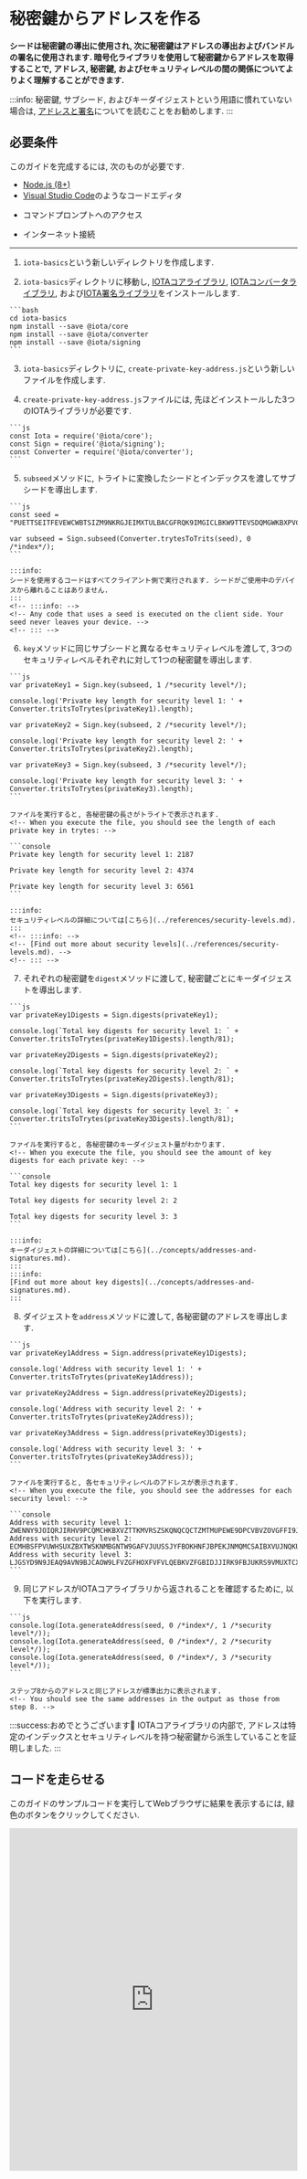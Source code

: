 # 秘密鍵からアドレスを作る
<!-- # Derive addresses from private keys -->

**シードは秘密鍵の導出に使用され, 次に秘密鍵はアドレスの導出およびバンドルの署名に使用されます. 暗号化ライブラリを使用して秘密鍵からアドレスを取得することで, アドレス, 秘密鍵, およびセキュリティレベルの間の関係についてよりよく理解することができます.**
<!-- **Seeds are used to derive private keys, and in turn, a private key is used to derive addresses and sign bundles. By using the cryptography library to derive addresses from private keys, you can gain a better understanding of the relationship among addresses, private keys, and security levels.** -->

:::info:
秘密鍵, サブシード, およびキーダイジェストという用語に慣れていない場合は, [アドレスと署名](../concepts/addresses-and-signatures.md)についてを読むことをお勧めします.
:::
<!-- :::info: -->
<!-- If you're unfamiliar with the terms private key, subseed, and key digest, we recommend [reading about addresses and signatures](../concepts/addresses-and-signatures.md). -->
<!-- ::: -->

## 必要条件
<!-- ## Prerequisites -->

このガイドを完成するには, 次のものが必要です.
<!-- To complete this guide, you need the following: -->

* [Node.js (8+)](https://nodejs.org/en/)
* [Visual Studio Code](https://code.visualstudio.com/Download)のようなコードエディタ
<!-- * A code editor such as [Visual Studio Code](https://code.visualstudio.com/Download) -->
* コマンドプロンプトへのアクセス
<!-- * Access to a command prompt -->
* インターネット接続
<!-- * An Internet connection -->

---

1. `iota-basics`という新しいディレクトリを作成します.
<!-- 1. Create a new directory called `iota-basics` -->

2. `iota-basics`ディレクトリに移動し, [IOTAコアライブラリ](https://github.com/iotaledger/iota.js/tree/next/packages/core), [IOTAコンバータライブラリ](https://github.com/iotaledger/iota.js/tree/next/packages/converter), および[IOTA署名ライブラリ](https://github.com/iotaledger/iota.js/tree/next/packages/signing)をインストールします.
<!-- 2. Change into the `iota-basics` directory, and install the [IOTA core library](https://github.com/iotaledger/iota.js/tree/next/packages/core), the [IOTA converter library](https://github.com/iotaledger/iota.js/tree/next/packages/converter), and the [IOTA signing library](https://github.com/iotaledger/iota.js/tree/next/packages/signing) -->

    ```bash
    cd iota-basics
    npm install --save @iota/core
    npm install --save @iota/converter
    npm install --save @iota/signing
    ```

3. `iota-basics`ディレクトリに, `create-private-key-address.js`という新しいファイルを作成します.
<!-- 3. In the `iota-basics` directory, create a new file called `create-private-key-address.js` -->

4. `create-private-key-address.js`ファイルには, 先ほどインストールした3つのIOTAライブラリが必要です.
<!-- 4. In the `create-private-key-address.js` file, require the IOTA libraries -->

    ```js
    const Iota = require('@iota/core');
    const Sign = require('@iota/signing');
    const Converter = require('@iota/converter');
    ```

5. `subseed`メソッドに, トライトに変換したシードとインデックスを渡してサブシードを導出します.
<!-- 5. Derive a subseed by passing a seed in trits and an index to the `subseed()` method -->

    ```js
    const seed = "PUETTSEITFEVEWCWBTSIZM9NKRGJEIMXTULBACGFRQK9IMGICLBKW9TTEVSDQMGWKBXPVCBMMCXWMNPDX";

    var subseed = Sign.subseed(Converter.trytesToTrits(seed), 0 /*index*/);
    ```

    :::info:
    シードを使用するコードはすべてクライアント側で実行されます. シードがご使用中のデバイスから離れることはありません.
    :::
    <!-- :::info: -->
    <!-- Any code that uses a seed is executed on the client side. Your seed never leaves your device. -->
    <!-- ::: -->

6. `key`メソッドに同じサブシードと異なるセキュリティレベルを渡して, 3つのセキュリティレベルそれぞれに対して1つの秘密鍵を導出します.
<!-- 6. Derive one private key for each of the three security levels by passing the same subseed and a different security level to the `key()` method -->

    ```js
    var privateKey1 = Sign.key(subseed, 1 /*security level*/);

    console.log('Private key length for security level 1: ' + Converter.tritsToTrytes(privateKey1).length);

    var privateKey2 = Sign.key(subseed, 2 /*security level*/);

    console.log('Private key length for security level 2: ' + Converter.tritsToTrytes(privateKey2).length);

    var privateKey3 = Sign.key(subseed, 3 /*security level*/);

    console.log('Private key length for security level 3: ' + Converter.tritsToTrytes(privateKey3).length);
    ```

    ファイルを実行すると, 各秘密鍵の長さがトライトで表示されます.
    <!-- When you execute the file, you should see the length of each private key in trytes: -->

    ```console
    Private key length for security level 1: 2187

    Private key length for security level 2: 4374

    Private key length for security level 3: 6561
    ```

    :::info:
    セキュリティレベルの詳細については[こちら](../references/security-levels.md).
    :::
    <!-- :::info: -->
    <!-- [Find out more about security levels](../references/security-levels.md). -->
    <!-- ::: -->

7. それぞれの秘密鍵を`digest`メソッドに渡して, 秘密鍵ごとにキーダイジェストを導出します.
<!-- 7. Derive the key digests for each private key by passing each one to the `digests()` method -->

    ```js
    var privateKey1Digests = Sign.digests(privateKey1);

    console.log(`Total key digests for security level 1: ` + Converter.tritsToTrytes(privateKey1Digests).length/81);

    var privateKey2Digests = Sign.digests(privateKey2);

    console.log(`Total key digests for security level 2: ` + Converter.tritsToTrytes(privateKey2Digests).length/81);

    var privateKey3Digests = Sign.digests(privateKey3);

    console.log(`Total key digests for security level 3: ` + Converter.tritsToTrytes(privateKey3Digests).length/81);
    ```

    ファイルを実行すると, 各秘密鍵のキーダイジェスト量がわかります.
    <!-- When you execute the file, you should see the amount of key digests for each private key: -->

    ```console
    Total key digests for security level 1: 1

    Total key digests for security level 2: 2

    Total key digests for security level 3: 3
    ```

    :::info:
    キーダイジェストの詳細については[こちら](../concepts/addresses-and-signatures.md).
    :::
    :::info:
    [Find out more about key digests](../concepts/addresses-and-signatures.md).
    :::

8. ダイジェストを`address`メソッドに渡して, 各秘密鍵のアドレスを導出します.
<!-- 8. Derive an address for each private key by passing the digests to the `address()` method -->

    ```js
    var privateKey1Address = Sign.address(privateKey1Digests);

    console.log('Address with security level 1: ' + Converter.tritsToTrytes(privateKey1Address));

    var privateKey2Address = Sign.address(privateKey2Digests);

    console.log('Address with security level 2: ' + Converter.tritsToTrytes(privateKey2Address));

    var privateKey3Address = Sign.address(privateKey3Digests);

    console.log('Address with security level 3: ' + Converter.tritsToTrytes(privateKey3Address));
    ```

    ファイルを実行すると, 各セキュリティレベルのアドレスが表示されます.
    <!-- When you execute the file, you should see the addresses for each security level: -->

    ```console
    Address with security level 1: ZWENNY9JOIQRJIRHV9PCQMCHKBXVZTTKMVRSZSKQNQCQCTZMTMUPEWE9DPCVBVZOVGFFI9JYLTIFXGJAX
    Address with security level 2: ECMHBSFPVUWHSUXZBXTWSKNMBGNTW9GAFVJUUSSJYFBOKHNFJBPEKJNMQMCSAIBXVUJNQKUBFUXPEIY9B
    Address with security level 3: LJGSYD9N9JEAQ9AVN9BJCAOW9LFVZGFHOXFVFVLQEBKVZFGBIDJJIRK9FBJUKRS9VMUXTCXBRIOOEMQJ9
    ```

9. 同じアドレスがIOTAコアライブラリから返されることを確認するために, 以下を実行します.
<!-- 9. To check that the same addresses would be returned from the IOTA core library, do the following: -->

    ```js
    console.log(Iota.generateAddress(seed, 0 /*index*/, 1 /*security level*/));
    console.log(Iota.generateAddress(seed, 0 /*index*/, 2 /*security level*/));
    console.log(Iota.generateAddress(seed, 0 /*index*/, 3 /*security level*/));
    ```

    ステップ8からのアドレスと同じアドレスが標準出力に表示されます.
    <!-- You should see the same addresses in the output as those from step 8. -->

:::success:おめでとうございます:tada:
IOTAコアライブラリの内部で, アドレスは特定のインデックスとセキュリティレベルを持つ秘密鍵から派生していることを証明しました.
:::
<!-- :::success:Congratulations :tada: -->
<!-- You've proven that, under the hood of the IOTA core library, addresses are derived from private keys with a certain index and security level. -->
<!-- ::: -->

## コードを走らせる
<!-- ## Run the code -->

このガイドのサンプルコードを実行してWebブラウザに結果を表示するには, 緑色のボタンをクリックしてください.
<!-- Click the green button to run the sample code in this guide and see the results in the web browser. -->

<iframe height="600px" width="100%" src="https://repl.it/@jake91/Derive-addresses-from-private-keys?lite=true" scrolling="no" frameborder="no" allowtransparency="true" allowfullscreen="true" sandbox="allow-forms allow-pointer-lock allow-popups allow-same-origin allow-scripts allow-modals"></iframe>

